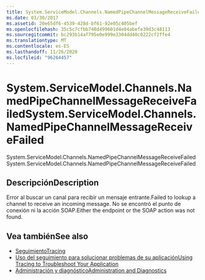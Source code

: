 ```yaml
---
title: System.ServiceModel.Channels.NamedPipeChannelMessageReceiveFailed
ms.date: 03/30/2017
ms.assetid: 20e65df6-4539-428d-bf61-92e05c405bef
ms.openlocfilehash: 35c5c7cfbb748d499601d4e84abefe39d3c48113
ms.sourcegitcommit: bc293b14af795e0e999e3304dd40c0222cf2ffe4
ms.translationtype: MT
ms.contentlocale: es-ES
ms.lasthandoff: 11/26/2020
ms.locfileid: "96264457"
---
```

# <a name="systemservicemodelchannelsnamedpipechannelmessagereceivefailed"></a><span data-ttu-id="56162-102">System.ServiceModel.Channels.NamedPipeChannelMessageReceiveFailed</span><span class="sxs-lookup"><span data-stu-id="56162-102">System.ServiceModel.Channels.NamedPipeChannelMessageReceiveFailed</span></span>

<span data-ttu-id="56162-103">System.ServiceModel.Channels.NamedPipeChannelMessageReceiveFailed</span><span class="sxs-lookup"><span data-stu-id="56162-103">System.ServiceModel.Channels.NamedPipeChannelMessageReceiveFailed</span></span>  
  
## <a name="description"></a><span data-ttu-id="56162-104">Descripción</span><span class="sxs-lookup"><span data-stu-id="56162-104">Description</span></span>  

 <span data-ttu-id="56162-105">Error al buscar un canal para recibir un mensaje entrante.</span><span class="sxs-lookup"><span data-stu-id="56162-105">Failed to lookup a channel to receive an incoming message.</span></span> <span data-ttu-id="56162-106">No se encontró el punto de conexión ni la acción SOAP.</span><span class="sxs-lookup"><span data-stu-id="56162-106">Either the endpoint or the SOAP action was not found.</span></span>  
  
## <a name="see-also"></a><span data-ttu-id="56162-107">Vea también</span><span class="sxs-lookup"><span data-stu-id="56162-107">See also</span></span>

- [<span data-ttu-id="56162-108">Seguimiento</span><span class="sxs-lookup"><span data-stu-id="56162-108">Tracing</span></span>](index.md)
- [<span data-ttu-id="56162-109">Uso del seguimiento para solucionar problemas de su aplicación</span><span class="sxs-lookup"><span data-stu-id="56162-109">Using Tracing to Troubleshoot Your Application</span></span>](using-tracing-to-troubleshoot-your-application.md)
- [<span data-ttu-id="56162-110">Administración y diagnóstico</span><span class="sxs-lookup"><span data-stu-id="56162-110">Administration and Diagnostics</span></span>](../index.md)
